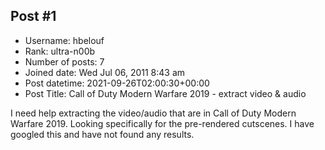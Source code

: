## Post #1
- Username: hbelouf
- Rank: ultra-n00b
- Number of posts: 7
- Joined date: Wed Jul 06, 2011 8:43 am
- Post datetime: 2021-09-26T02:00:30+00:00
- Post Title: Call of Duty Modern Warfare 2019 - extract video & audio

I need help extracting the video/audio that are in Call of Duty Modern Warfare 2019. Looking specifically for the pre-rendered cutscenes.
I have googled this and have not found any results.
